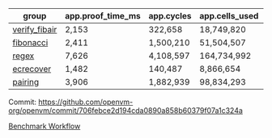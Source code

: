 | group | app.proof_time_ms | app.cycles | app.cells_used | leaf.proof_time_ms | leaf.cycles | leaf.cells_used |
| -- | -- | -- | -- | -- | -- | -- |
| [verify_fibair](https://github.com/openvm-org/openvm/blob/benchmark-results/benchmarks-pr/2021/verify_fibair-706febce2d194cda0890a858b60379f07a1c324a.md) | 2,153 |  322,658 |  18,749,820 |- | - | - |
| [fibonacci](https://github.com/openvm-org/openvm/blob/benchmark-results/benchmarks-pr/2021/fibonacci-706febce2d194cda0890a858b60379f07a1c324a.md) | 2,411 |  1,500,210 |  51,504,507 |- | - | - |
| [regex](https://github.com/openvm-org/openvm/blob/benchmark-results/benchmarks-pr/2021/regex-706febce2d194cda0890a858b60379f07a1c324a.md) | 7,626 |  4,108,597 |  164,734,992 |- | - | - |
| [ecrecover](https://github.com/openvm-org/openvm/blob/benchmark-results/benchmarks-pr/2021/ecrecover-706febce2d194cda0890a858b60379f07a1c324a.md) | 1,482 |  140,487 |  8,866,654 |- | - | - |
| [pairing](https://github.com/openvm-org/openvm/blob/benchmark-results/benchmarks-pr/2021/pairing-706febce2d194cda0890a858b60379f07a1c324a.md) | 3,906 |  1,882,939 |  98,834,293 |- | - | - |


Commit: https://github.com/openvm-org/openvm/commit/706febce2d194cda0890a858b60379f07a1c324a

[Benchmark Workflow](https://github.com/openvm-org/openvm/actions/runs/17111880628)
